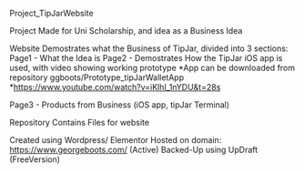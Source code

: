 Project_TipJarWebsite

Project Made for Uni Scholarship, and idea as a Business Idea

Website Demostrates what the Business of TipJar, divided into 3 sections:
Page1 - What the Idea is
Page2 - Demostrates How the TipJar iOS app is used, with video showing working prototype
        *App can be downloaded from repository ggboots/Prototype_tipJarWalletApp
        *https://www.youtube.com/watch?v=iKlhI_1nYDU&t=28s    
        
Page3 - Products from Business (iOS app, tipJar Terminal)









Repository Contains Files for website

Created using Wordpress/ Elementor
Hosted on domain: https://www.georgeboots.com/ (Active)
Backed-Up using UpDraft (FreeVersion)
